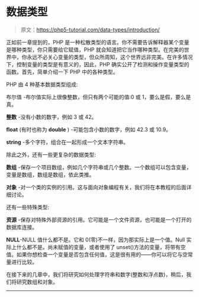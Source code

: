 # 数据类型

> 原文：<https://php5-tutorial.com/data-types/introduction/>

正如前一章提到的，PHP 是一种松散类型的语言。你不需要告诉解释器某个变量是哪种类型，你只需要给它赋值，PHP 就会知道把它当作哪种类型。在完美的世界中，你永远不必关心变量的类型，但众所周知，这个世界远非完美。在许多情况下，控制变量的类型是有意义的，因此，PHP 确实公开了检测和操作变量类型的函数。首先，简单介绍一下 PHP 中的各种类型。

PHP 由 4 种基本数据类型组成:

布尔值 -布尔值实际上很像整数，但只有两个可能的值:0 或 1，要么是假，要么是真。

**整数** -没有小数的数字，例如 3 或 42。

**float** (有时也称为 **double** ) -可能包含小数的数字，例如 42.3 或 10.9。

**string** -多个字符，组合在一起形成一个文本字符串。

<input type="hidden" name="IL_IN_ARTICLE">

除此之外，还有一些更复杂的数据类型:

**数组** -保存一个项目数组，例如几个字符串或几个整数。一个数组可以包含变量，变量是数组，数组是数组，依此类推。

**对象** -对一个类的实例的引用。这与面向对象编程有关，我们将在本教程的后面详细讨论。

还有一些特殊类型:

**资源** -保存对特殊外部资源的引用。它可能是一个文件资源，也可能是一个打开的数据库连接。

**NULL**-NULL 值什么都不是。它和 0(零)不一样，因为那实际上是一个值。Null 实际上什么都不是。尚未赋值的变量，或者使用了 unset()方法的变量，将带有空值。如果你想检查一个变量是否包含任何值，这是很有用的——你可以将它与空常量进行比较。

在接下来的几章中，我们将研究如何处理字符串和数字(整数和浮点数)，稍后，我们将研究数组和对象。

* * *